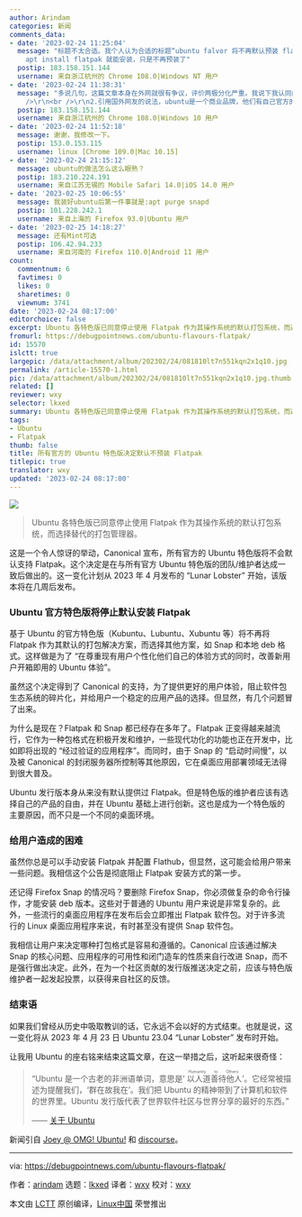 ```yaml
---
author: Arindam
categories: 新闻
comments_data:
- date: '2023-02-24 11:25:04'
  message: "标题不太合适。我个人认为合适的标题“ubuntu falvor 将不再默认预装 flatpak”<br />\r\nflatpak仍然存在于ubuntu的repo里，sudo
    apt install flatpak 就能安装，只是不再预装了"
  postip: 183.158.151.144
  username: 来自浙江杭州的 Chrome 108.0|Windows NT 用户
- date: '2023-02-24 11:38:31'
  message: "多说几句，这篇文章本身在外网就很有争议，评价两极分化严重。我说下我认同的。<br />\r\n<br />\r\n1.ubuntu（非flavor版）本身从来没预装过flatpak，官方默认是预装的snap，flavor版里也不是所有都预装了flatpak。fedora以及变种也没有预装过snap。所以这无关所谓“选择自由”<br
    />\r\n<br />\r\n2.引用国外网友的说法，ubuntu是一个商业品牌，他们有自己官方的解决方案，也就是snap，不管它好不好用，如果你不认同，可以不用ubuntu，去用Arch或者fedora，而不是来指责Canonial“又来剥夺用户自由了”，毕竟他们是付出了真金白银去维护发行版的，有权对自己的发行版做出决定"
  postip: 183.158.151.144
  username: 来自浙江杭州的 Chrome 108.0|Windows 10 用户
- date: '2023-02-24 11:52:18'
  message: 谢谢，我修改一下。
  postip: 153.0.153.115
  username: linux [Chrome 109.0|Mac 10.15]
- date: '2023-02-24 21:15:12'
  message: ubuntu的做法怎么这么眼熟？
  postip: 183.210.224.191
  username: 来自江苏无锡的 Mobile Safari 14.0|iOS 14.0 用户
- date: '2023-02-25 10:06:55'
  message: 我装好ubuntu后第一件事就是:apt purge snapd
  postip: 101.228.242.1
  username: 来自上海的 Firefox 93.0|Ubuntu 用户
- date: '2023-02-25 14:18:27'
  message: 还有Mint可选
  postip: 106.42.94.233
  username: 来自河南的 Firefox 110.0|Android 11 用户
count:
  commentnum: 6
  favtimes: 0
  likes: 0
  sharetimes: 0
  viewnum: 3741
date: '2023-02-24 08:17:00'
editorchoice: false
excerpt: Ubuntu 各特色版已同意停止使用 Flatpak 作为其操作系统的默认打包系统，而选择替代的打包管理器。
fromurl: https://debugpointnews.com/ubuntu-flavours-flatpak/
id: 15570
islctt: true
largepic: /data/attachment/album/202302/24/081810lt7n551kqn2x1q10.jpg
permalink: /article-15570-1.html
pic: /data/attachment/album/202302/24/081810lt7n551kqn2x1q10.jpg.thumb.jpg
related: []
reviewer: wxy
selector: lkxed
summary: Ubuntu 各特色版已同意停止使用 Flatpak 作为其操作系统的默认打包系统，而选择替代的打包管理器。
tags:
- Ubuntu
- Flatpak
thumb: false
title: 所有官方的 Ubuntu 特色版决定默认不预装 Flatpak
titlepic: true
translator: wxy
updated: '2023-02-24 08:17:00'
---
```


![](/data/attachment/album/202302/24/081810lt7n551kqn2x1q10.jpg)



> 
> Ubuntu 各特色版已同意停止使用 Flatpak 作为其操作系统的默认打包系统，而选择替代的打包管理器。
> 
> 
> 


这是一个令人惊讶的举动，Canonical 宣布，所有官方的 Ubuntu 特色版将不会默认支持 Flatpak。这个决定是在与所有官方 Ubuntu 特色版的团队/维护者达成一致后做出的。这一变化计划从 2023 年 4 月发布的 “Lunar Lobster” 开始，该版本将在几周后发布。


### Ubuntu 官方特色版将停止默认安装 Flatpak


基于 Ubuntu 的官方特色版（Kubuntu、Lubuntu、Xubuntu 等）将不再将 Flatpak 作为其默认的打包解决方案，而选择其他方案，如 Snap 和本地 deb 格式。这样做是为了 “在尊重现有用户个性化他们自己的体验方式的同时，改善新用户开箱即用的 Ubuntu 体验”。


虽然这个决定得到了 Canonical 的支持，为了提供更好的用户体验，阻止软件包生态系统的碎片化，并给用户一个稳定的应用产品的选择。但显然，有几个问题冒了出来。


为什么是现在？Flatpak 和 Snap 都已经存在多年了。Flatpak 正变得越来越流行，它作为一种包格式在积极开发和维护，一些现代功化的功能也正在开发中，比如即将出现的 “经过验证的应用程序”。而同时，由于 Snap 的 “启动时间慢”，以及被 Canonical 的封闭服务器所控制等其他原因，它在桌面应用部署领域无法得到很大普及。


Ubuntu 发行版本身从来没有默认提供过 Flatpak。但是特色版的维护者应该有选择自己的产品的自由，并在 Ubuntu 基础上进行创新。这也是成为一个特色版的主要原因，而不只是一个不同的桌面环境。


### 给用户造成的困难


虽然你总是可以手动安装 Flatpak 并配置 Flathub，但显然，这可能会给用户带来一些问题。我相信这个公告是彻底阻止 Flatpak 安装方式的第一步。


还记得 Firefox Snap 的情况吗？要删除 Firefox Snap，你必须做复杂的命令行操作，才能安装 deb 版本。这些对于普通的 Ubuntu 用户来说是非常复杂的。此外，一些流行的桌面应用程序在发布后会立即推出 Flatpak 软件包。对于许多流行的 Linux 桌面应用程序来说，有时甚至没有提供 Snap 软件包。


我相信让用户来决定哪种打包格式是容易和遵循的。Canonical 应该通过解决 Snap 的核心问题、应用程序的可用性和闭门造车的性质来自行改进 Snap，而不是强行做出决定。此外，在为一个社区贡献的发行版推送决定之前，应该与特色版维护者一起发起投票，以获得来自社区的反馈。


### 结束语


如果我们曾经从历史中吸取教训的话，它永远不会以好的方式结束。也就是说，这一变化将从 2023 年 4 月 23 日 Ubuntu 23.04 “Lunar Lobster” 发布时开始。


让我用 Ubuntu 的座右铭来结束这篇文章，在这一举措之后，这听起来很奇怪：



> 
> “Ubuntu 是一个古老的非洲语单词，意思是‘<ruby> 以人道善待他人 <rt>  Humanity to Others </rt></ruby>’。它经常被描述为提醒我们，‘群在故我在’。我们把 Ubuntu 的精神带到了计算机和软件的世界里。Ubuntu 发行版代表了世界软件社区与世界分享的最好的东西。”
> 
> 
> —— [关于 Ubuntu](https://ubuntu.com/about)
> 
> 
> 


新闻引自 [Joey @ OMG! Ubuntu!](https://www.omgubuntu.co.uk/2023/02/ubuntu-flavors-no-flatpak) 和 [discourse](https://discourse.ubuntu.com/t/ubuntu-flavor-packaging-defaults/34061)。




---


via: <https://debugpointnews.com/ubuntu-flavours-flatpak/>


作者：[arindam](https://debugpointnews.com/author/dpicubegmail-com/) 选题：[lkxed](https://github.com/lkxed/) 译者：[wxy](https://github.com/wxy) 校对：[wxy](https://github.com/wxy)


本文由 [LCTT](https://github.com/LCTT/TranslateProject) 原创编译，[Linux中国](https://linux.cn/) 荣誉推出
